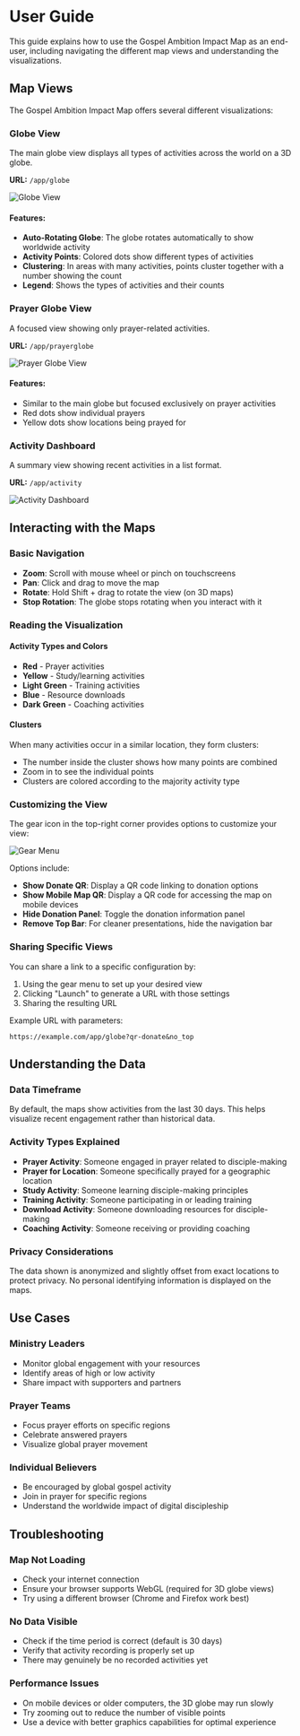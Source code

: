 # User Guide

This guide explains how to use the Gospel Ambition Impact Map as an end-user, including navigating the different map views and understanding the visualizations.

## Map Views

The Gospel Ambition Impact Map offers several different visualizations:

### Globe View

The main globe view displays all types of activities across the world on a 3D globe.

**URL:** `/app/globe`

![Globe View](images/globe-view.jpg)

#### Features:

- **Auto-Rotating Globe**: The globe rotates automatically to show worldwide activity
- **Activity Points**: Colored dots show different types of activities
- **Clustering**: In areas with many activities, points cluster together with a number showing the count
- **Legend**: Shows the types of activities and their counts

### Prayer Globe View

A focused view showing only prayer-related activities.

**URL:** `/app/prayerglobe`

![Prayer Globe View](images/prayer-globe-view.jpg)

#### Features:

- Similar to the main globe but focused exclusively on prayer activities
- Red dots show individual prayers
- Yellow dots show locations being prayed for

### Activity Dashboard

A summary view showing recent activities in a list format.

**URL:** `/app/activity`

![Activity Dashboard](images/activity-dashboard.jpg)

## Interacting with the Maps

### Basic Navigation

- **Zoom**: Scroll with mouse wheel or pinch on touchscreens
- **Pan**: Click and drag to move the map
- **Rotate**: Hold Shift + drag to rotate the view (on 3D maps)
- **Stop Rotation**: The globe stops rotating when you interact with it

### Reading the Visualization

#### Activity Types and Colors

- **Red** - Prayer activities
- **Yellow** - Study/learning activities
- **Light Green** - Training activities
- **Blue** - Resource downloads
- **Dark Green** - Coaching activities

#### Clusters

When many activities occur in a similar location, they form clusters:
- The number inside the cluster shows how many points are combined
- Zoom in to see the individual points
- Clusters are colored according to the majority activity type

### Customizing the View

The gear icon in the top-right corner provides options to customize your view:

![Gear Menu](images/gear-menu.jpg)

Options include:
- **Show Donate QR**: Display a QR code linking to donation options
- **Show Mobile Map QR**: Display a QR code for accessing the map on mobile devices
- **Hide Donation Panel**: Toggle the donation information panel
- **Remove Top Bar**: For cleaner presentations, hide the navigation bar

### Sharing Specific Views

You can share a link to a specific configuration by:

1. Using the gear menu to set up your desired view
2. Clicking "Launch" to generate a URL with those settings
3. Sharing the resulting URL

Example URL with parameters:
```
https://example.com/app/globe?qr-donate&no_top
```

## Understanding the Data

### Data Timeframe

By default, the maps show activities from the last 30 days. This helps visualize recent engagement rather than historical data.

### Activity Types Explained

- **Prayer Activity**: Someone engaged in prayer related to disciple-making
- **Prayer for Location**: Someone specifically prayed for a geographic location
- **Study Activity**: Someone learning disciple-making principles
- **Training Activity**: Someone participating in or leading training
- **Download Activity**: Someone downloading resources for disciple-making
- **Coaching Activity**: Someone receiving or providing coaching

### Privacy Considerations

The data shown is anonymized and slightly offset from exact locations to protect privacy. No personal identifying information is displayed on the maps.

## Use Cases

### Ministry Leaders

- Monitor global engagement with your resources
- Identify areas of high or low activity
- Share impact with supporters and partners

### Prayer Teams

- Focus prayer efforts on specific regions
- Celebrate answered prayers
- Visualize global prayer movement

### Individual Believers

- Be encouraged by global gospel activity
- Join in prayer for specific regions
- Understand the worldwide impact of digital discipleship

## Troubleshooting

### Map Not Loading

- Check your internet connection
- Ensure your browser supports WebGL (required for 3D globe views)
- Try using a different browser (Chrome and Firefox work best)

### No Data Visible

- Check if the time period is correct (default is 30 days)
- Verify that activity recording is properly set up
- There may genuinely be no recorded activities yet

### Performance Issues

- On mobile devices or older computers, the 3D globe may run slowly
- Try zooming out to reduce the number of visible points
- Use a device with better graphics capabilities for optimal experience 